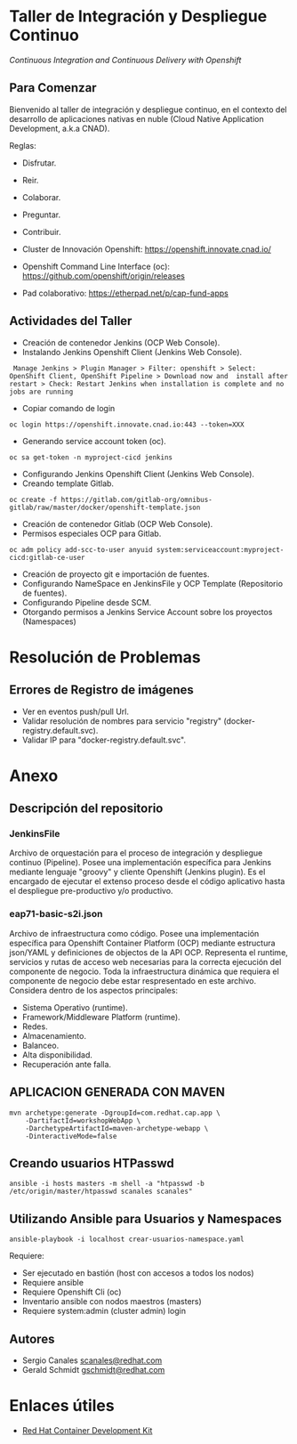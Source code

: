 
# Taller de Integración y Despliegue Continuo
*Continuous Integration and Continuous Delivery with Openshift*

## Para Comenzar

Bienvenido al taller de integración y despliegue continuo, en el contexto del desarrollo de aplicaciones nativas en nuble (Cloud Native Application Development, a.k.a CNAD).

Reglas:
- Disfrutar.
- Reir.
- Colaborar.
- Preguntar.
- Contribuir.

- Cluster de Innovación Openshift: https://openshift.innovate.cnad.io/
- Openshift Command Line Interface (oc): https://github.com/openshift/origin/releases
- Pad colaborativo: https://etherpad.net/p/cap-fund-apps

## Actividades del Taller
- Creación de contenedor Jenkins (OCP Web Console).
- Instalando Jenkins Openshift Client (Jenkins Web Console).
```
 Manage Jenkins > Plugin Manager > Filter: openshift > Select: OpenShift Client, OpenShift Pipeline > Download now and  install after restart > Check: Restart Jenkins when installation is complete and no jobs are running
```
- Copiar comando de login
```
oc login https://openshift.innovate.cnad.io:443 --token=XXX
```
- Generando service account token (oc).
```
oc sa get-token -n myproject-cicd jenkins
```
- Configurando Jenkins Openshift Client (Jenkins Web Console).
- Creando template Gitlab.
```
oc create -f https://gitlab.com/gitlab-org/omnibus-gitlab/raw/master/docker/openshift-template.json
```
- Creación de contenedor Gitlab (OCP Web Console).
- Permisos especiales OCP para Gitlab.
```
oc adm policy add-scc-to-user anyuid system:serviceaccount:myproject-cicd:gitlab-ce-user
```
- Creación de proyecto git e importación de fuentes.
- Configurando NameSpace en JenkinsFile y OCP Template (Repositorio de fuentes).
- Configurando Pipeline desde SCM.
- Otorgando permisos a Jenkins Service Account sobre los proyectos (Namespaces)

# Resolución de Problemas
## Errores de Registro de imágenes
- Ver en eventos push/pull Url.
- Validar resolución de nombres para servicio "registry" (docker-registry.default.svc).
- Validar IP para "docker-registry.default.svc".

# Anexo

## Descripción del repositorio
### JenkinsFile
Archivo de orquestación para el proceso de integración y despliegue continuo (Pipeline). Posee una implementación específica para Jenkins mediante lenguaje "groovy" y cliente Openshift (Jenkins plugin).
Es el encargado de ejecutar el extenso proceso desde el código aplicativo hasta el despliegue pre-productivo y/o productivo.
### eap71-basic-s2i.json
Archivo de infraestructura como código. Posee una implementación específica para Openshift Container Platform (OCP) mediante estructura json/YAML y definiciones de objectos de la API OCP.
Representa el runtime, servicios y rutas de acceso web necesarias para la correcta ejecución del componente de negocio.
Toda la infraestructura dinámica que requiera el componente de negocio debe estar respresentado en este archivo. Considera dentro de los aspectos principales:
- Sistema Operativo (runtime).
- Framework/Middleware Platform (runtime).
- Redes.
- Almacenamiento.
- Balanceo.
- Alta disponibilidad.
- Recuperación ante falla.
## APLICACION GENERADA CON MAVEN
```
mvn archetype:generate -DgroupId=com.redhat.cap.app \
	-DartifactId=workshopWebApp \
	-DarchetypeArtifactId=maven-archetype-webapp \
	-DinteractiveMode=false
```
## Creando usuarios HTPasswd

```
ansible -i hosts masters -m shell -a "htpasswd -b /etc/origin/master/htpasswd scanales scanales"
```

## Utilizando Ansible para Usuarios y Namespaces
```
ansible-playbook -i localhost crear-usuarios-namespace.yaml
```
Requiere:
- Ser ejecutado en bastión (host con accesos a todos los nodos)
- Requiere ansible
- Requiere Openshift Cli (oc)
- Inventario ansible con nodos maestros (masters)
- Requiere system:admin (cluster admin) login

## Autores
- Sergio Canales <scanales@redhat.com>
- Gerald Schmidt <gschmidt@redhat.com>

# Enlaces útiles

- [Red Hat Container Development Kit](https://developers.redhat.com/products/cdk/overview/)
